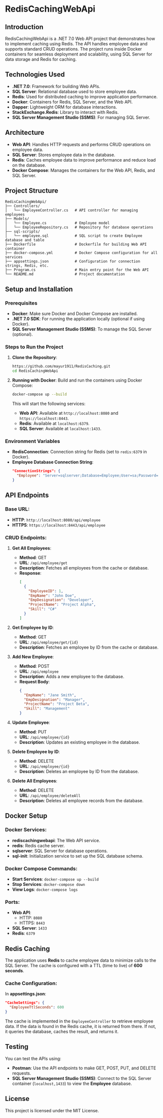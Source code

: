 
# RedisCachingWebApi

## Introduction
RedisCachingWebApi is a .NET 7.0 Web API project that demonstrates how to implement caching using Redis. The API handles employee data and supports standard CRUD operations. The project runs inside Docker containers for seamless deployment and scalability, using SQL Server for data storage and Redis for caching.

## Technologies Used
- **.NET 7.0**: Framework for building Web APIs.
- **SQL Server**: Relational database used to store employee data.
- **Redis**: Used for distributed caching to improve application performance.
- **Docker**: Containers for Redis, SQL Server, and the Web API.
- **Dapper**: Lightweight ORM for database interactions.
- **StackExchange.Redis**: Library to interact with Redis.
- **SQL Server Management Studio (SSMS)**: For managing SQL Server.

## Architecture
- **Web API**: Handles HTTP requests and performs CRUD operations on employee data.
- **SQL Server**: Stores employee data in the database.
- **Redis**: Caches employee data to improve performance and reduce load on the database.
- **Docker Compose**: Manages the containers for the Web API, Redis, and SQL Server.

## Project Structure
```
RedisCachingWebApi/
├── Controllers/
│   └── EmployeeController.cs   # API controller for managing employees
├── Models/
│   └── Employee.cs             # Employee model
│   └── EmployeeRepository.cs   # Repository for database operations
├── sql-scripts/
│   └── employee.sql            # SQL script to create Employee database and table
├── Dockerfile                  # Dockerfile for building Web API container
├── docker-compose.yml          # Docker Compose configuration for all services
├── appsettings.json            # Configuration for connection strings, Redis, etc.
├── Program.cs                  # Main entry point for the Web API
└── README.md                   # Project documentation
```

## Setup and Installation

### Prerequisites
- **Docker**: Make sure Docker and Docker Compose are installed.
- **.NET 7.0 SDK**: For running the application locally (optional if using Docker).
- **SQL Server Management Studio (SSMS)**: To manage the SQL Server (optional).

### Steps to Run the Project
1. **Clone the Repository**:
   ```bash
   https://github.com/mayur1911/RedisCaching.git
   cd RedisCachingWebApi
   ```

2. **Running with Docker**:
   Build and run the containers using Docker Compose:
   ```bash
   docker-compose up --build
   ```
   This will start the following services:
   - **Web API**: Available at `http://localhost:8080` and `https://localhost:8443`.
   - **Redis**: Available at `localhost:6379`.
   - **SQL Server**: Available at `localhost:1433`.

### Environment Variables
- **RedisConnection**: Connection string for Redis (set to `redis:6379` in Docker).
- **Employee Database Connection String**:
  ```json
  "ConnectionStrings": {
    "Employee": "Server=sqlserver;Database=Employee;User=sa;Password=YourPassword123!"
  }
  ```

## API Endpoints

### Base URL:
- **HTTP**: `http://localhost:8080/api/employee`
- **HTTPS**: `https://localhost:8443/api/employee`

### CRUD Endpoints:
1. **Get All Employees**:
   - **Method**: GET
   - **URL**: `/api/employee/get`
   - **Description**: Fetches all employees from the cache or database.
   - **Response**:
     ```json
     [
       {
         "EmployeeID": 1,
         "EmpName": "John Doe",
         "EmpDesignation": "Developer",
         "ProjectName": "Project Alpha",
         "Skill": "C#"
       }
     ]
     ```

2. **Get Employee by ID**:
   - **Method**: GET
   - **URL**: `/api/employee/get/{id}`
   - **Description**: Fetches an employee by ID from the cache or database.

3. **Add New Employee**:
   - **Method**: POST
   - **URL**: `/api/employee`
   - **Description**: Adds a new employee to the database.
   - **Request Body**:
     ```json
     {
       "EmpName": "Jane Smith",
       "EmpDesignation": "Manager",
       "ProjectName": "Project Beta",
       "Skill": "Management"
     }
     ```

4. **Update Employee**:
   - **Method**: PUT
   - **URL**: `/api/employee/{id}`
   - **Description**: Updates an existing employee in the database.

5. **Delete Employee by ID**:
   - **Method**: DELETE
   - **URL**: `/api/employee/{id}`
   - **Description**: Deletes an employee by ID from the database.

6. **Delete All Employees**:
   - **Method**: DELETE
   - **URL**: `/api/employee/deleteAll`
   - **Description**: Deletes all employee records from the database.

## Docker Setup

### Docker Services:
- **rediscachingwebapi**: The Web API service.
- **redis**: Redis cache server.
- **sqlserver**: SQL Server for database operations.
- **sql-init**: Initialization service to set up the SQL database schema.

### Docker Compose Commands:
- **Start Services**: `docker-compose up --build`
- **Stop Services**: `docker-compose down`
- **View Logs**: `docker-compose logs`

### Ports:
- **Web API**: 
  - HTTP: `8080`
  - HTTPS: `8443`
- **SQL Server**: `1433`
- **Redis**: `6379`

## Redis Caching
The application uses **Redis** to cache employee data to minimize calls to the SQL Server. The cache is configured with a TTL (time to live) of **600 seconds**.

### Cache Configuration:
In **appsettings.json**:
```json
"CacheSettings": {
  "EmployeeTtlSeconds": 600
}
```

The cache is implemented in the `EmployeeController` to retrieve employee data. If the data is found in the Redis cache, it is returned from there. If not, it queries the database, caches the result, and returns it.

## Testing
You can test the APIs using:
- **Postman**: Use the API endpoints to make GET, POST, PUT, and DELETE requests.
- **SQL Server Management Studio (SSMS)**: Connect to the SQL Server container (`localhost,1433`) to view the **Employee** database.

## License
This project is licensed under the MIT License.
